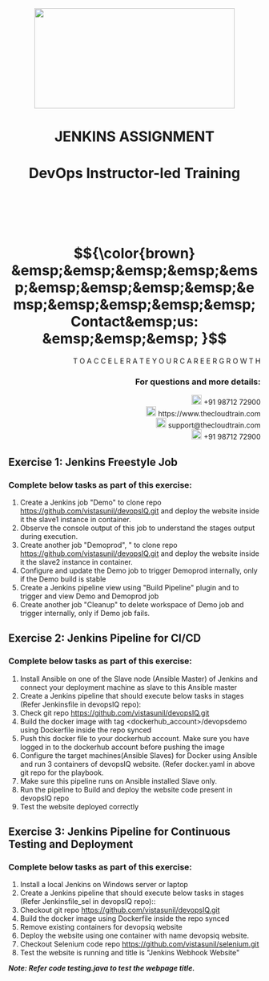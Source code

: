 <div align="center">
<img src=https://static.wixstatic.com/media/1c706c_a5df0ad56f894928bf858a74ba744b32~mv2.png/v1/fit/w_2500,h_1330,al_c/1c706c_a5df0ad56f894928bf858a74ba744b32~mv2.png width="400" height="200">
 </div>

# <div align="center"> JENKINS ASSIGNMENT </p>

# <div align="center"> DevOps Instructor-led Training </div>

<br />

<br />

<br />

<br />

# $${\color{brown} &emsp;&emsp;&emsp;&emsp;&emsp;&emsp;&emsp;&emsp;&emsp;&emsp;&emsp;&emsp;&emsp;&emsp; Contact&emsp;us: &emsp;&emsp;&emsp; }$$

<div align="right"> T O A C C E L E R A T E Y O U R C A R E E R G R O W T H </div>

### <div align="right"> For questions and more details: </div>

<div align="right"> <img src=https://w7.pngwing.com/pngs/759/922/png-transparent-telephone-logo-iphone-telephone-call-smartphone-phone-electronics-text-trademark-thumbnail.png width="20" height="20"> +91 98712 72900 </div>

<div align="right"> <img src=https://pbs.twimg.com/profile_images/1450734615946219520/jmBHQRRa_400x400.jpg width="20" height="20"> https://www.thecloudtrain.com </div>

<div align="right"> <img src=https://icons.iconarchive.com/icons/martz90/circle/512/email-icon.png width="20" height="20"> support@thecloudtrain.com </div>

<div align="right"> <img src=https://png.pngtree.com/png-vector/20221018/ourmid/pngtree-whatsapp-icon-png-image_6315990.png width="20" height="20"> +91 98712 72900 </div>

## Exercise 1: Jenkins Freestyle Job

### Complete below tasks as part of this exercise:

1. Create a Jenkins job "Demo" to clone repo https://github.com/vistasunil/devopsIQ.git and deploy the website inside it the slave1 instance in container.
2. Observe the console output of this job to understand the stages output during execution.
3. Create another job "Demoprod", " to clone repo https://github.com/vistasunil/devopsIQ.git and deploy the website inside it the slave2 instance in container.
4. Configure and update the Demo job to trigger Demoprod internally, only if the Demo build is stable
5. Create a Jenkins pipeline view using "Build Pipeline" plugin and to trigger and view Demo and Demoprod job
6. Create another job "Cleanup" to delete workspace of Demo job and trigger internally, only if Demo job fails.

## Exercise 2: Jenkins Pipeline for CI/CD

### Complete below tasks as part of this exercise:

1. Install Ansible on one of the Slave node (Ansible Master) of Jenkins and connect your deployment machine as slave to this Ansible master
2. Create a Jenkins pipeline that should execute below tasks in stages (Refer Jenkinsfile in devopsIQ repo):
  1. Check git repo https://github.com/vistasunil/devopsIQ.git
  2. Build the docker image with tag \<dockerhub\_account\>/devopsdemo using Dockerfile inside the repo synced
  3. Push this docker file to your dockerhub account. Make sure you have logged in to the dockerhub account before pushing the image
  4. Configure the target machines(Ansible Slaves) for Docker using Ansible and run 3 containers of devopsIQ website. (Refer docker.yaml in above git repo for the playbook.
3. Make sure this pipeline runs on Ansible installed Slave only.
4. Run the pipeline to Build and deploy the website code present in devopsIQ repo
5. Test the website deployed correctly

## Exercise 3: Jenkins Pipeline for Continuous Testing and Deployment

### Complete below tasks as part of this exercise:

1. Install a local Jenkins on Windows server or laptop
2. Create a Jenkins pipeline that should execute below tasks in stages (Refer Jenkinsfile_sel in devopsIQ repo)::
  1. Checkout git repo https://github.com/vistasunil/devopsIQ.git
  2. Build the docker image using Dockerfile inside the repo synced
  3. Remove existing containers for devopsiq website
  4. Deploy the website using one container with name devopsiq website.
  5. Checkout Selenium code repo https://github.com/vistasunil/selenium.git
  6. Test the website is running and title is "Jenkins Webhook Website"

_**Note: Refer code testing.java to test the webpage title.**_
